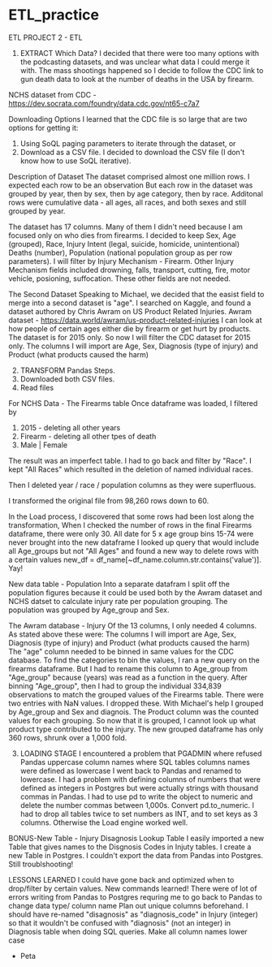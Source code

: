 # ETL_practice
ETL
PROJECT 2 - ETL

1. EXTRACT
Which Data?
I decided that there were too many options with the podcasting datasets, and was unclear what data I could merge it with. 
The mass shootings happened so I decide to follow the CDC link to gun death data
to look at the number of deaths in the USA by firearm. 

NCHS dataset from CDC - https://dev.socrata.com/foundry/data.cdc.gov/nt65-c7a7

Downloading Options
I learned that the CDC file is so large that are two options for getting it:
1) Using SoQL paging parameters to iterate through the dataset, or 
2) Download as a CSV file. 
I decided to download the CSV file (I don't know how to use SoQL iterative).

Description of Dataset
The dataset comprised almost one million rows. I expected each row to be an observation
But each row in the dataset was grouped by year, then by sex, then by age category, then by race. 
Additonal rows were cumulative data -  all ages, all races, and both sexes and still grouped by year. 

The dataset has 17 columns. Many of them I didn't need because I am focused only on who dies from firearms.
I decided to keep Sex, Age (grouped), Race, Injury Intent (legal, suicide, homicide, unintentional)
Deaths (number), Population (national population group as per row parameters).
I will filter by Injury Mechanism - Firearm. Other Injury Mechanism fields included drowning, 
falls, transport, cutting, fire, motor vehicle, posioning, suffocation. These other fields are not needed.

The Second Dataset
Speaking to Michael, we decided that the easist field to merge into a second dataset is "age". 
I searched on Kaggle, and found a dataset authored by Chris Awram on US Product Related Injuries.
Awram dataset - https://data.world/awram/us-product-related-injuries
I can look at how people of certain ages either die by firearm or get hurt by products. 
The dataset is for 2015 only. So now I will filter the CDC dataset for 2015 only.
The columns I will import are Age, Sex, Diagnosis (type of injury) and Product (what products caused the harm)

2. TRANSFORM
Pandas Steps. 
1. Downloaded both CSV files.
2. Read files  

For NCHS Data - The Firearms table
Once dataframe was loaded, I filtered by 
1. 2015 - deleting all other years
2. Firearm - deleting all other tpes of death
3. Male | Female

The result was an imperfect table. I had to go back and filter by "Race". I kept "All Races"
which resulted in the deletion of named individual races.

Then I deleted year / race / population columns as they were superfluous.

I transformed the original file from 98,260 rows down to 60. 

In the Load process, I discovered that some rows had been lost along the transformation, 
When I checked the number of rows in the final Firearms dataframe, there were only 30. 
All date for 5 x age group bins 15-74 were never brought into the new dataframe
I looked up query that would include all Age_groups but not "All Ages" and found
a new way to delete rows with a certain values
new_df = df_name[~df_name.column.str.contains('value')]. Yay! 

New data table - Population
Into a separate datafram I split off the population figures because it could be used both by the 
Awram dataset and NCHS datset to calculate injury rate per population grouping.
The population was grouped by Age_group and Sex.

The Awram database - Injury
Of the 13 columns, I only needed 4 columns. 
As stated above these were: The columns I will import are Age, Sex, Diagnosis (type of injury)
and Product (what products caused the harm)
The "age" column needed to be binned in same values for the CDC database.
To find the categories to bin the values, I ran a new query on the firearms dataframe. 
But I had to rename this column to Age_group from "Age_group" because (years) was read 
as a function in the query. 
After binning "Age_group", then I had to group the individual 334,839 observations to match the 
grouped values of the Firearms table.
There were two entries with NaN values. I dropped these. 
With Michael's help I grouped by Age_group and Sex and diagnois. The Product column was the 
counted values for each grouping. So now that it is grouped, I cannot look up what product type 
contributed to the injury. 
The new grouped dataframe has only 360 rows, shrunk over a 1,000 fold.

3. LOADING STAGE
I encountered a problem that PGADMIN where refused Pandas uppercase column names  where 
SQL tables columns names were defined as lowercase
I went back to Pandas and renamed to lowercase.
I had a problem with defining columns of numbers that were defined as integers in Postgres
but were actually strings with thousand commas in Pandas.
I had to use pd to write the object to numeric and delete the number commas between 1,000s. 
Convert pd.to_numeric.
I had to drop all tables twice to set numbers as INT, and to set keys as 3 columns.
Otherwise the Load engine worked well. 

BONUS-New Table - Injury Disagnosis Lookup Table
I easily imported a new Table that gives names to the Disgnosis Codes in Injuty tables. 
I create a new Table in Postgres.
I couldn't export the data from Pandas into Postgres. Still troublshooting! 

LESSONS LEARNED
I could have gone back and optimized when to drop/filter by certain values. 
New commands learned! 
There were of lot of errors writing from Pandas to Postgres requring me to go back to Pandas
to change data type/ column name
Plan out unique columns beforehand. I should have re-named "disagnosis" as "diagnosis_code" 
in Injury (integer) so that it wouldn't be confused with "diagnosis" (not an integer) 
in Diagnosis table when doing SQL queries. 
Make all column names lower case

- Peta

